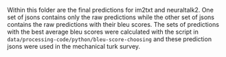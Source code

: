 Within this folder are the final predictions for im2txt and neuraltalk2. One set of jsons contains only the raw predictions while the other set of jsons contains the raw predictions with their bleu scores. The sets of predictions with the best average bleu scores were calculated with the script in `data/processing-code/python/bleu-score-choosing` and these prediction jsons were used in the mechanical turk survey.